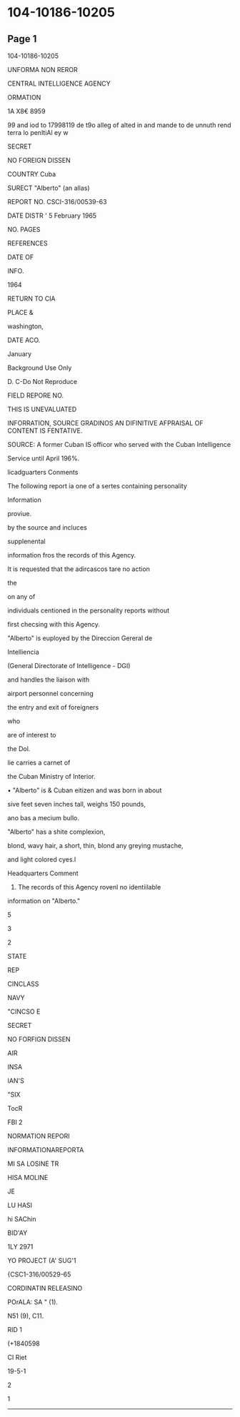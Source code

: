 # 104-10186-10205

## Page 1

104-10186-10205

UNFORMA NON REROR

CENTRAL INTELLIGENCE AGENCY

ORMATION

1A X8€ 8959

99 and iod to 17998119 de t9o alleg of alted in and mande to de unnuth rend terra lo penItiAl ey w

SECRET

NO FOREIGN DISSEN

COUNTRY Cuba

SURECT "Alberto" (an allas)

REPORT NO. CSCI-316/00539-63

DATE DISTR ' 5 February 1965

NO. PAGES

REFERENCES

DATE OF

INFO.

1964

RETURN TO CIA

PLACE &

washington,

DATE ACO.

January

Background Use Only

D. C-Do Not Reproduce

FIELD REPORE NO.

THIS IS UNEVALUATED

INFORRATION, SOURCE GRADINOS AN DIFINITIVE AFPRAISAL OF CONTENT IS FENTATIVE.

SOURCE: A former Cuban IS officor who served with the Cuban Intelligence

Service until April 196%.

licadguarters Conments

The following report ia one of a sertes containing personality

Information

proviue.

by the source and incluces

supplenental

information fros the records of this Agency.

It is requested that the adircascos tare no action

the

on any of

individuals centioned in the personality reports without

first checsing with this Agency.

"Alberto" is euployed by the Direccion Gereral de

Intelliencia

(General Directorate of Intelligence - DGI)

and handles the liaison with

airport personnel concerning

the entry and exit of foreigners

who

are of interest to

the Dol.

lie carries a carnet of

the Cuban Ministry of Interior.

• "Alberto" is & Cuban eitizen and was born in about

sive feet seven inches tall, weighs 150 pounds,

ano bas a mecium bullo.

"Alberto" has a shite complexion,

blond, wavy hair, a short, thin, blond any greying mustache,

and light colored cyes.l

Headquarters Comment

1. The records of this Agency rovenl no identiilable

information on "Alberto."

5

3

2

STATE

REP

CINCLASS

NAVY

"CINCSO E

SECRET

NO FORFIGN DISSEN

AIR

INSA

IAN'S

"SIX

TocR

FBI 2

NORMATION REPORI

INFORMATIONAREPORTA

MI SA LOSINE TR

HISA MOLINE

JE

LU HASI

hi SAChin

BID'AY

1LY 2971

YO PROJECT (A' SUG'1

{CSC1-316/00529-65

CORDINATIN RELEASINO

POrALA: SA " (1).

N51 (9), C11.

RID 1

(+1840598

CI Riet

19-5-1

2

1

---

